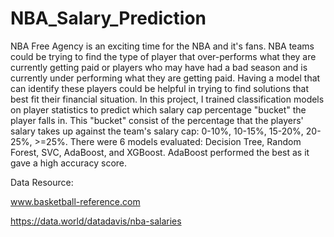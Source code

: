 # NBA_Salary_Prediction

NBA Free Agency is an exciting time for the NBA and it's fans. NBA teams could be trying to find the type of player that over-performs what they are currently getting paid or players who may have had a bad season and is currently under performing what they are getting paid. Having a model that can identify these players could be helpful in trying to find solutions that best fit their financial situation. In this project, I trained classification models on player statistics to predict which salary cap percentage "bucket" the player falls in. This "bucket" consist of the percentage that the players' salary takes up against the team's salary cap: 0-10%, 10-15%, 15-20%, 20-25%, >=25%.  There were 6 models evaluated: Decision Tree, Random Forest, SVC, AdaBoost, and XGBoost. AdaBoost performed the best as it gave a high accuracy score.

Data Resource:

www.basketball-reference.com

https://data.world/datadavis/nba-salaries

